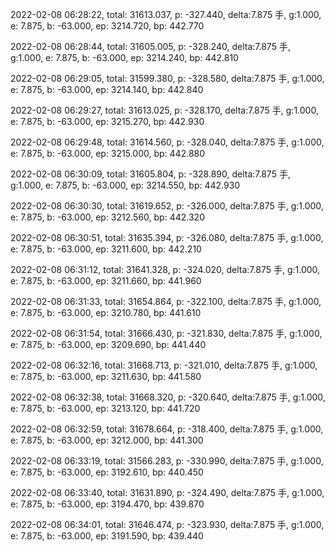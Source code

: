 2022-02-08 06:28:22, total: 31613.037, p: -327.440, delta:7.875 手, g:1.000, e: 7.875, b: -63.000, ep: 3214.720, bp: 442.770

2022-02-08 06:28:44, total: 31605.005, p: -328.240, delta:7.875 手, g:1.000, e: 7.875, b: -63.000, ep: 3214.240, bp: 442.810

2022-02-08 06:29:05, total: 31599.380, p: -328.580, delta:7.875 手, g:1.000, e: 7.875, b: -63.000, ep: 3214.140, bp: 442.840

2022-02-08 06:29:27, total: 31613.025, p: -328.170, delta:7.875 手, g:1.000, e: 7.875, b: -63.000, ep: 3215.270, bp: 442.930

2022-02-08 06:29:48, total: 31614.560, p: -328.040, delta:7.875 手, g:1.000, e: 7.875, b: -63.000, ep: 3215.000, bp: 442.880

2022-02-08 06:30:09, total: 31605.804, p: -328.890, delta:7.875 手, g:1.000, e: 7.875, b: -63.000, ep: 3214.550, bp: 442.930

2022-02-08 06:30:30, total: 31619.652, p: -326.000, delta:7.875 手, g:1.000, e: 7.875, b: -63.000, ep: 3212.560, bp: 442.320

2022-02-08 06:30:51, total: 31635.394, p: -326.080, delta:7.875 手, g:1.000, e: 7.875, b: -63.000, ep: 3211.600, bp: 442.210

2022-02-08 06:31:12, total: 31641.328, p: -324.020, delta:7.875 手, g:1.000, e: 7.875, b: -63.000, ep: 3211.660, bp: 441.960

2022-02-08 06:31:33, total: 31654.864, p: -322.100, delta:7.875 手, g:1.000, e: 7.875, b: -63.000, ep: 3210.780, bp: 441.610

2022-02-08 06:31:54, total: 31666.430, p: -321.830, delta:7.875 手, g:1.000, e: 7.875, b: -63.000, ep: 3209.690, bp: 441.440

2022-02-08 06:32:16, total: 31668.713, p: -321.010, delta:7.875 手, g:1.000, e: 7.875, b: -63.000, ep: 3211.630, bp: 441.580

2022-02-08 06:32:38, total: 31668.320, p: -320.640, delta:7.875 手, g:1.000, e: 7.875, b: -63.000, ep: 3213.120, bp: 441.720

2022-02-08 06:32:59, total: 31678.664, p: -318.400, delta:7.875 手, g:1.000, e: 7.875, b: -63.000, ep: 3212.000, bp: 441.300

2022-02-08 06:33:19, total: 31566.283, p: -330.990, delta:7.875 手, g:1.000, e: 7.875, b: -63.000, ep: 3192.610, bp: 440.450

2022-02-08 06:33:40, total: 31631.890, p: -324.490, delta:7.875 手, g:1.000, e: 7.875, b: -63.000, ep: 3194.470, bp: 439.870

2022-02-08 06:34:01, total: 31646.474, p: -323.930, delta:7.875 手, g:1.000, e: 7.875, b: -63.000, ep: 3191.590, bp: 439.440
